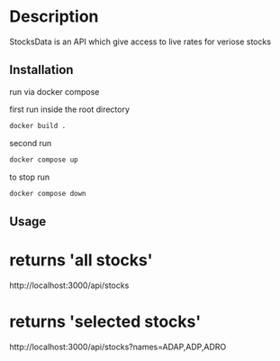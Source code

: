 # Description

StocksData is an API which give access to live rates for veriose stocks

## Installation

run via docker compose

first run inside the root directory

```bash
docker build .
```

second run

```bash
docker compose up
```

to stop run

```bash
docker compose down
```

## Usage

# returns 'all stocks'

http://localhost:3000/api/stocks

# returns 'selected stocks'

http://localhost:3000/api/stocks?names=ADAP,ADP,ADRO
